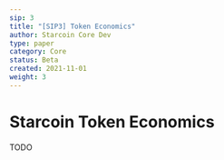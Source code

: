 ```yaml
---
sip: 3
title: "[SIP3] Token Economics"
author: Starcoin Core Dev
type: paper
category: Core
status: Beta
created: 2021-11-01
weight: 3
---
```


# Starcoin Token Economics

TODO